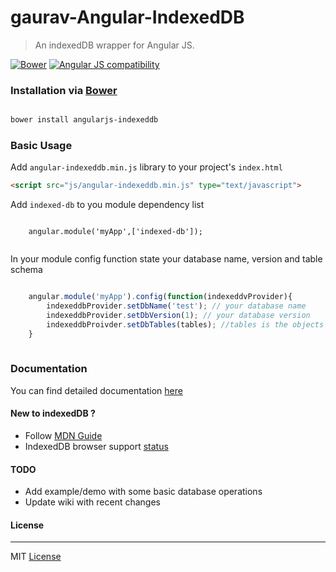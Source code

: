 # gaurav-Angular-IndexedDB

> An indexedDB wrapper for Angular JS.

[![Bower](https://img.shields.io/bower/v/angularjs-indexeddb.svg)]()
[![Angular JS compatibility](https://img.shields.io/badge/angular->=1.2.x-green.svg)]()

### Installation via [Bower](http://bower.io)

```bash

bower install angularjs-indexeddb

```

### Basic Usage

Add ```angular-indexeddb.min.js``` library to your project's ```index.html```

```html
<script src="js/angular-indexeddb.min.js" type="text/javascript">
```

Add ```indexed-db``` to you module dependency list

````javasript

    angular.module('myApp',['indexed-db']);
    
````

In your module config function state your database name, version and table schema

````javascript

    angular.module('myApp').config(function(indexeddvProvider){
        indexeddbProvider.setDbName('test'); // your database name
        indexeddbProvider.setDbVersion(1); // your database version
        indexeddbProivder.setDbTables(tables); //tables is the objects contains your schema for various tables
    }
    
````

### Documentation
You can find detailed documentation [here](https://github.com/gauravgango/gaurav-angular-indexeddb/wiki)


#### New to indexedDB ?
* Follow [MDN Guide](https://developer.mozilla.org/en-US/docs/Web/API/IndexedDB_API)
* IndexedDB browser support [status](http://caniuse.com/#feat=indexeddb)


#### TODO
* Add example/demo with some basic database operations
* Update wiki with recent changes


#### License
-------

MIT [License](LICENSE.txt)
